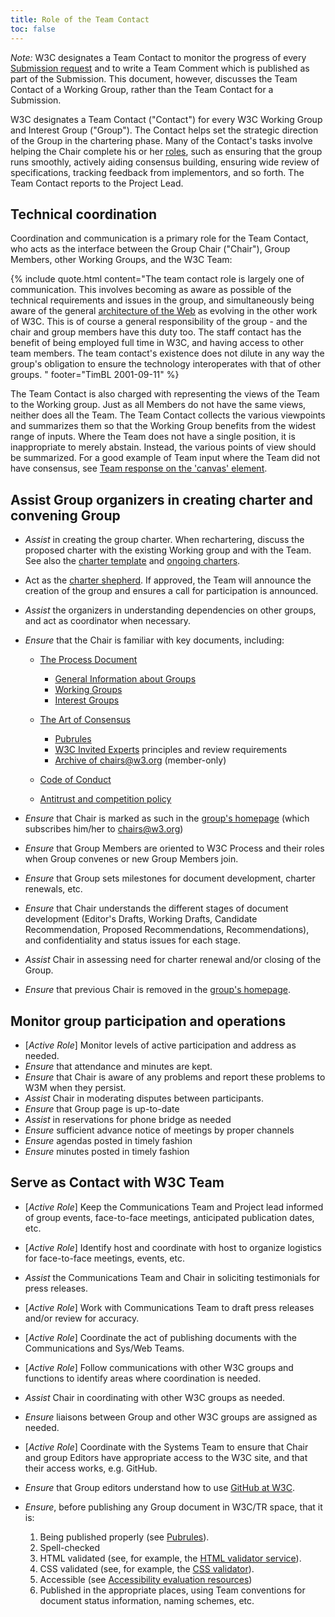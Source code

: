 ```yaml
---
title: Role of the Team Contact
toc: false
---
```


*Note:* W3C designates a Team Contact to monitor the progress of every [Submission request](https://www.w3.org/Project/Submission) and to write a Team Comment which is published as part of the Submission. This document, however, discusses the Team Contact of a Working Group, rather than the Team Contact for a Submission.

W3C designates a Team Contact ("Contact") for every W3C Working Group and Interest Group ("Group"). The Contact helps set the strategic direction of the Group in the chartering phase. Many of the Contact's tasks involve helping the Chair complete his or her [roles](../chair/role.md), such as ensuring that the group runs smoothly, actively aiding consensus building, ensuring wide review of specifications, tracking feedback from implementors, and so forth. The Team Contact reports to the Project Lead.

## Technical coordination

Coordination and communication is a primary role for the Team Contact, who acts as the interface between the Group Chair ("Chair"), Group Members, other Working Groups, and the W3C Team:

{% include quote.html content="The team contact role is largely one of communication. This involves becoming as aware as possible of the technical requirements and issues in the group, and simultaneously being aware of the general [architecture of the Web](https://www.w3.org/TR/webarch/) as evolving in the other work of W3C. This is of course a general responsibility of the group - and the chair and group members have this duty too. The staff contact has the benefit of being employed full time in W3C, and having access to other team members. The team contact's existence does not dilute in any way the group's obligation to ensure the technology interoperates with that of other groups. " footer="TimBL 2001-09-11" %}

The Team Contact is also charged with representing the views of the Team to the Working group. Just as all Members do not have the same views, neither does all the Team. The Team Contact collects the various viewpoints and summarizes them so that the Working Group benefits from the widest range of inputs. Where the Team does not have a single position, it is inappropriate to merely abstain. Instead, the various points of view should be summarized. For a good example of Team input where the Team did not have consensus, see [Team response on the 'canvas' element](https://lists.w3.org/Archives/Public/public-html/2007Nov/0449.html).

## Assist Group organizers in creating charter and convening Group

- *Assist* in creating the group charter. When rechartering, discuss the proposed charter with the existing Working group and with the Team. See also the [charter template](https://w3c.github.io/charter-drafts/charter-template.html) and [ongoing charters](https://github.com/w3c/strategy/issues?q=label%3Acharter).
- Act as the [charter shepherd](../process/charter.md#charter-shepherd). If approved, the Team will announce the creation of the group and ensures a call for participation is announced.
- *Assist* the organizers in understanding dependencies on other groups, and act as coordinator when necessary.
- *Ensure* that the Chair is familiar with key documents, including:
  
  - [The Process Document](https://www.w3.org/policies/process/)
    
    - [General Information about Groups](https://www.w3.org/policies/process/#GAGeneral)
    - [Working Groups](https://www.w3.org/policies/process/#GroupsWG)
    - [Interest Groups](https://www.w3.org/policies/process/#GroupsIG)
  - [The Art of Consensus](../)
    
    - [Pubrules](https://www.w3.org/pubrules/)
    - [W3C Invited Experts](https://www.w3.org/invited-experts/) principles and review requirements
    - [Archive of chairs@w3.org](https://lists.w3.org/Archives/Member/chairs/) (member-only)
  - [Code of Conduct](https://www.w3.org/policies/code-of-conduct/)
  - [Antitrust and competition policy](https://www.w3.org/policies/antitrust/)
- *Ensure* that Chair is marked as such in the [group's homepage](https://www.w3.org/groups/) (which subscribes him/her to chairs@w3.org)
- *Ensure* that Group Members are oriented to W3C Process and their roles when Group convenes or new Group Members join.
- *Ensure* that Group sets milestones for document development, charter renewals, etc.
- *Ensure* that Chair understands the different stages of document development (Editor's Drafts, Working Drafts, Candidate Recommendation, Proposed Recommendations, Recommendations), and confidentiality and status issues for each stage.
- *Assist* Chair in assessing need for charter renewal and/or closing of the Group.
- *Ensure* that previous Chair is removed in the [group's homepage](https://www.w3.org/groups/).

## Monitor group participation and operations

- \[*Active Role*] Monitor levels of active participation and address as needed.
- *Ensure* that attendance and minutes are kept.
- *Ensure* that Chair is aware of any problems and report these problems to W3M when they persist.
- *Assist* Chair in moderating disputes between participants.
- *Ensure* that Group page is up-to-date
- *Assist* in reservations for phone bridge as needed
- *Ensure* sufficient advance notice of meetings by proper channels
- *Ensure* agendas posted in timely fashion
- *Ensure* minutes posted in timely fashion

## Serve as Contact with W3C Team

- \[*Active Role*] Keep the Communications Team and Project lead informed of group events, face-to-face meetings, anticipated publication dates, etc.
- \[*Active Role*] Identify host and coordinate with host to organize logistics for face-to-face meetings, events, etc.
- *Assist* the Communications Team and Chair in soliciting testimonials for press releases.
- \[*Active Role*] Work with Communications Team to draft press releases and/or review for accuracy.
- \[*Active Role*] Coordinate the act of publishing documents with the Communications and Sys/Web Teams.
- \[*Active Role*] Follow communications with other W3C groups and functions to identify areas where coordination is needed.
- *Assist* Chair in coordinating with other W3C groups as needed.
- *Ensure* liaisons between Group and other W3C groups are assigned as needed.
- \[*Active Role*] Coordinate with the Systems Team to ensure that Chair and group Editors have appropriate access to the W3C site, and that their access works, e.g. GitHub.
- *Ensure* that Group editors understand how to use [GitHub at W3C](https://w3c.github.io/).
- *Ensure*, before publishing any Group document in W3C/TR space, that it is:
  
  1. Being published properly (see [Pubrules](https://www.w3.org/pubrules/)).
  2. Spell-checked
  3. HTML validated (see, for example, the [HTML validator service](https://validator.w3.org/)).
  4. CSS validated (see, for example, the [CSS validator](https://jigsaw.w3.org/css-validator/)).
  5. Accessible (see [Accessibility evaluation resources](https://www.w3.org/WAI/eval/))
  6. Published in the appropriate places, using Team conventions for document status information, naming schemes, etc.

